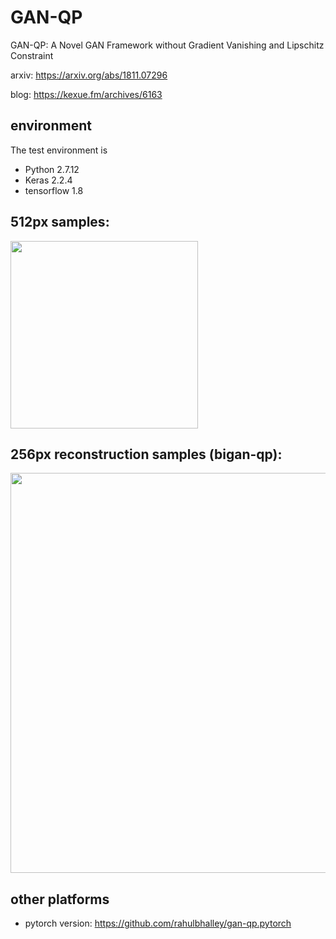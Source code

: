 # GAN-QP
GAN-QP: A Novel GAN Framework without Gradient Vanishing and Lipschitz Constraint

arxiv: https://arxiv.org/abs/1811.07296

blog: https://kexue.fm/archives/6163

## environment
The test environment is
- Python 2.7.12
- Keras 2.2.4
- tensorflow 1.8

## 512px samples:
<img src="https://kexue.fm/usr/uploads/2018/11/3038288324.jpg" width=300>

## 256px reconstruction samples (bigan-qp):
<img src="https://raw.githubusercontent.com/bojone/gan-qp/master/bigan-qp/ae.jpg" width=640>

## other platforms
- pytorch version: https://github.com/rahulbhalley/gan-qp.pytorch
